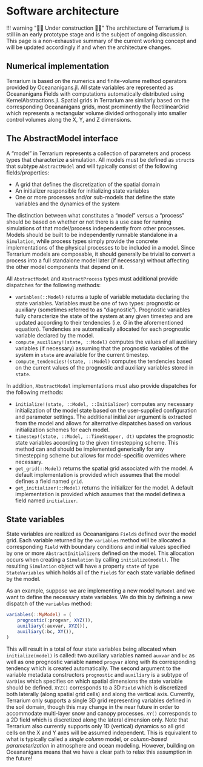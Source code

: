 # Software architecture

!!! warning "🚧🚧 Under construction 🚧🚧"
    The architecture of Terrarium.jl is still in an early prototype stage and is the subject of ongoing discussion. This page is a non-exhaustive summary of the current working concept and will be updated accordingly if and when the architecture changes.

## Numerical implementation
Terrarium is based on the numerics and finite-volume method operators provided by Oceananigans.jl. All state variables are represented as Oceananigans Fields with computations automatically distributed using KernelAbstractions.jl. Spatial grids in Terrarium are similarly based on the corresponding Oceananigans grids, most prominently the RectilinearGrid which represents a rectangular volume divided orthogonally into smaller control volumes along the X, Y, and Z dimensions.

## The AbstractModel interface
A “model” in Terrarium represents a collection of parameters and process types that characterize a simulation. All models must be defined as `struct`s that subtype `AbstractModel` and will typically consist of the following fields/properties:
- A grid that defines the discretization of the spatial domain
- An initializer responsible for initializing state variables
- One or more processes and/or sub-models that define the state variables and the dynamics of the system

The distinction between what constitutes a “model” versus a “process” should be based on whether or not there is a use case for running simulations of that model/process independently from other processes. Models should be built to be independently runnable standalone in a `Simulation`, while process types simply provide the concrete implementations of the physical processes to be included in a model. Since Terrarium models are composable, it should generally be trivial to convert a process into a full standalone model later (if necessary) without affecting the other model components that depend on it.

All `AbstractModel` and `AbstractProcess` types must additional provide dispatches for the following methods:
- `variables(::Model)` returns a tuple of variable metadata declaring the state variables. Variables must be one of two types: prognostic or auxiliary (sometimes referred to as “diagnostic”). Prognostic variables fully characterize the state of the system at any given timestep and are updated according to their tendencies (i.e. $G$ in the aforementioned equation). Tendencies are automatically allocated for each prognostic variable declared by the model.
- `compute_auxiliary!(state, ::Model)` computes the values of all auxiliary variables (if necessary) assuming that the prognostic variables of the system in `state` are available for the current timestep.
- `compute_tendencies!(state, ::Model)` computes the tendencies based on the current values of the prognostic and auxiliary variables stored in `state`.

In addition, `AbstractModel`  implementations must also provide dispatches for the following methods:
- `initialize!(state, ::Model, ::Initializer)` computes any necessary initialization of the model state based on the user-supplied configuration and parameter settings. The additional initializer argument is extracted from the model and allows for alternative dispatches based on various initialization schemes for each model.
- `timestep!(state, ::Model, ::TimeStepper, dt)` updates the prognostic state variables according to the given timestepping scheme. This method can and should be implemented generically for any timestepping scheme but allows for model-specific overrides where necessary.
- `get_grid(::Model)` returns the spatial grid associated with the model. A default implementation is provided which assumes that the model defines a field named `grid`.
- `get_initializer(::Model)` returns the initializer for the model. A default implementation is provided which assumes that the model defines a field named `initializer`.

## State variables
State variables are realized as Oceananigans `Field`s defined over the model grid. Each variable returned by the `variables` method will be allocated a corresponding `Field` with boundary conditions and initial values specified by one or more `AbstractInitializer`s defined on the model. This allocation occurs when creating a `Simulation` by calling  `initialize(model)`. The resulting `Simulation` object will have a property `state` of type `StateVariables` which holds all of the `Field`s for each state variable defined by the model.

As an example, suppose we are implementing a new model `MyModel` and we want to define the necessary state variables. We do this by defining a new dispatch of the `variables` method:
```julia
variables(::MyModel) = (
	prognostic(:progvar, XYZ()),
	auxiliary(:auxvar, XYZ()),
	auxiliary(:bc, XY()),
)
```
This will result in a total of four state variables being allocated when `initialize(model)` is called: two auxiliary variables named `auxvar` and `bc` as well as one prognostic variable named `progvar` along with its corresponding tendency which is created automatically. The second argument to the variable metadata constructors `prognostic` and `auxiliary` is a subtype of `VarDims` which specifies on which spatial dimensions the state variable should be defined. `XYZ()` corresponds to a 3D `Field` which is discretized both laterally (along spatial grid cells) and along the vertical axis. Currently, Terrarium only supports a single 3D grid representing variables defined in the soil domain, though this may change in the near future in order to accommodate multi-layer snow and canopy processes. `XY()` corresponds to a 2D field which is discretized along the lateral dimension only. Note that Terrarium also currently supports only 1D (vertical) dynamics so all grid cells on the X and Y axes will be assumed independent. This is equivalent to what is typically called a *single column* model, or *column-based parameterization* in atmosphere and ocean modeling. However, building on Oceananigans means that we have a clear path to relax this assumption in the future!
